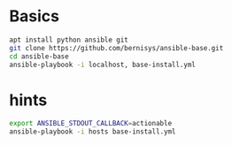 # Basics

```bash
apt install python ansible git
git clone https://github.com/bernisys/ansible-base.git
cd ansible-base
ansible-playbook -i localhost, base-install.yml
```


# hints

```bash
export ANSIBLE_STDOUT_CALLBACK=actionable
ansible-playbook -i hosts base-install.yml 
```

